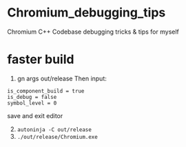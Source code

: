 # Chromium_debugging_tips
Chromium C++ Codebase debugging tricks &amp; tips for myself


# faster build
1. gn args out/release
Then input:
```gn
is_component_build = true
is_debug = false
symbol_level = 0
```
save and exit editor

2. `autoninja -C out/release`
3. `./out/release/Chromium.exe`
